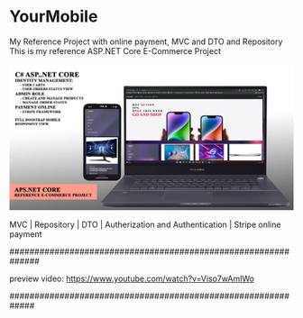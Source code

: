 # YourMobile
My Reference Project  with online payment, MVC and DTO and Repository
This is my reference ASP.NET Core E-Commerce Project


![alt text](https://raw.githubusercontent.com/hybase-hu/YourMobile/master/YourMobile/wwwroot/img/github/main.png)

MVC | Repository | DTO | Autherization and Authentication | Stripe online payment

##############################################################

preview video: https://www.youtube.com/watch?v=Viso7wAmIWo

#############################################################
